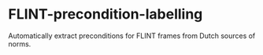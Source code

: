 # FLINT-precondition-labelling
Automatically extract preconditions for FLINT frames from Dutch sources of norms.
